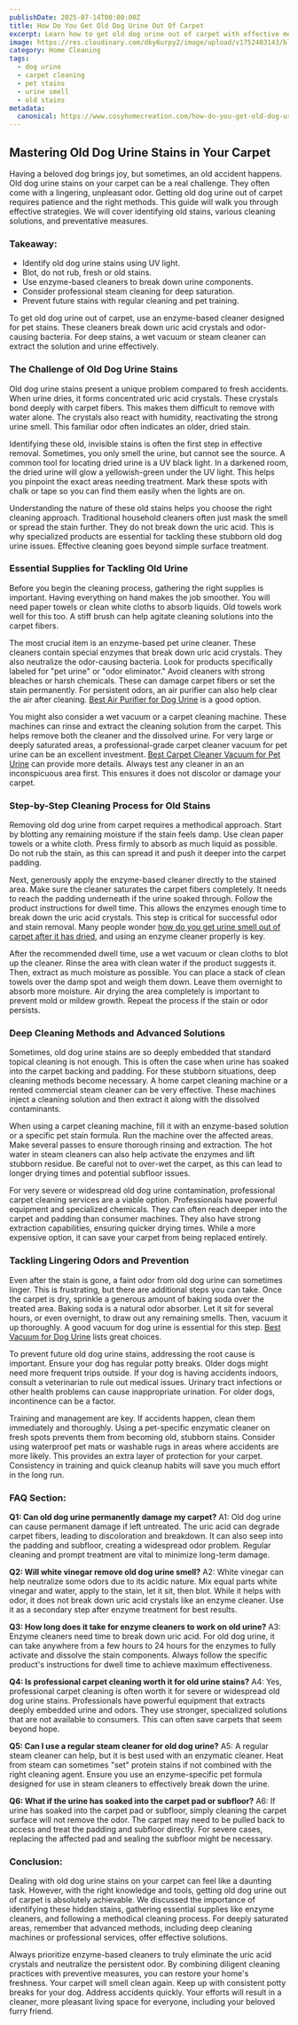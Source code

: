 ```yaml
---
publishDate: 2025-07-14T00:00:00Z
title: How Do You Get Old Dog Urine Out Of Carpet
excerpt: Learn how to get old dog urine out of carpet with effective methods and essential products. Eliminate stubborn stains and lingering odors today.
image: https://res.cloudinary.com/dky6urpy2/image/upload/v1752403143/blog_image_1752403142_ugmze4.webp
category: Home Cleaning
tags:
  - dog urine
  - carpet cleaning
  - pet stains
  - urine smell
  - old stains
metadata:
  canonical: https://www.cosyhomecreation.com/how-do-you-get-old-dog-urine-out-of-carpet
---
```


## Mastering Old Dog Urine Stains in Your Carpet

Having a beloved dog brings joy, but sometimes, an old accident happens. Old dog urine stains on your carpet can be a real challenge. They often come with a lingering, unpleasant odor. Getting old dog urine out of carpet requires patience and the right methods. This guide will walk you through effective strategies. We will cover identifying old stains, various cleaning solutions, and preventative measures.

### Takeaway:
*   Identify old dog urine stains using UV light.
*   Blot, do not rub, fresh or old stains.
*   Use enzyme-based cleaners to break down urine components.
*   Consider professional steam cleaning for deep saturation.
*   Prevent future stains with regular cleaning and pet training.

To get old dog urine out of carpet, use an enzyme-based cleaner designed for pet stains. These cleaners break down uric acid crystals and odor-causing bacteria. For deep stains, a wet vacuum or steam cleaner can extract the solution and urine effectively.

### The Challenge of Old Dog Urine Stains

Old dog urine stains present a unique problem compared to fresh accidents. When urine dries, it forms concentrated uric acid crystals. These crystals bond deeply with carpet fibers. This makes them difficult to remove with water alone. The crystals also react with humidity, reactivating the strong urine smell. This familiar odor often indicates an older, dried stain.

Identifying these old, invisible stains is often the first step in effective removal. Sometimes, you only smell the urine, but cannot see the source. A common tool for locating dried urine is a UV black light. In a darkened room, the dried urine will glow a yellowish-green under the UV light. This helps you pinpoint the exact areas needing treatment. Mark these spots with chalk or tape so you can find them easily when the lights are on.

Understanding the nature of these old stains helps you choose the right cleaning approach. Traditional household cleaners often just mask the smell or spread the stain further. They do not break down the uric acid. This is why specialized products are essential for tackling these stubborn old dog urine issues. Effective cleaning goes beyond simple surface treatment.

### Essential Supplies for Tackling Old Urine

Before you begin the cleaning process, gathering the right supplies is important. Having everything on hand makes the job smoother. You will need paper towels or clean white cloths to absorb liquids. Old towels work well for this too. A stiff brush can help agitate cleaning solutions into the carpet fibers.

The most crucial item is an enzyme-based pet urine cleaner. These cleaners contain special enzymes that break down uric acid crystals. They also neutralize the odor-causing bacteria. Look for products specifically labeled for "pet urine" or "odor eliminator." Avoid cleaners with strong bleaches or harsh chemicals. These can damage carpet fibers or set the stain permanently. For persistent odors, an air purifier can also help clear the air after cleaning. [Best Air Purifier for Dog Urine](https://cosyhomecreation.com/best-air-purifier-for-dog-urine) is a good option.

You might also consider a wet vacuum or a carpet cleaning machine. These machines can rinse and extract the cleaning solution from the carpet. This helps remove both the cleaner and the dissolved urine. For very large or deeply saturated areas, a professional-grade carpet cleaner vacuum for pet urine can be an excellent investment. [Best Carpet Cleaner Vacuum for Pet Urine](https://cosyhomecreation.com/best-carpet-cleaner-vacuum-for-pet-urine) can provide more details. Always test any cleaner in an an inconspicuous area first. This ensures it does not discolor or damage your carpet.

### Step-by-Step Cleaning Process for Old Stains

Removing old dog urine from carpet requires a methodical approach. Start by blotting any remaining moisture if the stain feels damp. Use clean paper towels or a white cloth. Press firmly to absorb as much liquid as possible. Do not rub the stain, as this can spread it and push it deeper into the carpet padding.

Next, generously apply the enzyme-based cleaner directly to the stained area. Make sure the cleaner saturates the carpet fibers completely. It needs to reach the padding underneath if the urine soaked through. Follow the product instructions for dwell time. This allows the enzymes enough time to break down the uric acid crystals. This step is critical for successful odor and stain removal. Many people wonder [how do you get urine smell out of carpet after it has dried](https://cosyhomecreation.com/how-do-you-get-urine-smell-out-of-carpet-after-it-has-dried), and using an enzyme cleaner properly is key.

After the recommended dwell time, use a wet vacuum or clean cloths to blot up the cleaner. Rinse the area with clean water if the product suggests it. Then, extract as much moisture as possible. You can place a stack of clean towels over the damp spot and weigh them down. Leave them overnight to absorb more moisture. Air drying the area completely is important to prevent mold or mildew growth. Repeat the process if the stain or odor persists.

### Deep Cleaning Methods and Advanced Solutions

Sometimes, old dog urine stains are so deeply embedded that standard topical cleaning is not enough. This is often the case when urine has soaked into the carpet backing and padding. For these stubborn situations, deep cleaning methods become necessary. A home carpet cleaning machine or a rented commercial steam cleaner can be very effective. These machines inject a cleaning solution and then extract it along with the dissolved contaminants.

When using a carpet cleaning machine, fill it with an enzyme-based solution or a specific pet stain formula. Run the machine over the affected areas. Make several passes to ensure thorough rinsing and extraction. The hot water in steam cleaners can also help activate the enzymes and lift stubborn residue. Be careful not to over-wet the carpet, as this can lead to longer drying times and potential subfloor issues.

For very severe or widespread old dog urine contamination, professional carpet cleaning services are a viable option. Professionals have powerful equipment and specialized chemicals. They can often reach deeper into the carpet and padding than consumer machines. They also have strong extraction capabilities, ensuring quicker drying times. While a more expensive option, it can save your carpet from being replaced entirely.

### Tackling Lingering Odors and Prevention

Even after the stain is gone, a faint odor from old dog urine can sometimes linger. This is frustrating, but there are additional steps you can take. Once the carpet is dry, sprinkle a generous amount of baking soda over the treated area. Baking soda is a natural odor absorber. Let it sit for several hours, or even overnight, to draw out any remaining smells. Then, vacuum it up thoroughly. A good vacuum for dog urine is essential for this step. [Best Vacuum for Dog Urine](https://cosyhomecreation.com/best-vacuum-for-dog-urine) lists great choices.

To prevent future old dog urine stains, addressing the root cause is important. Ensure your dog has regular potty breaks. Older dogs might need more frequent trips outside. If your dog is having accidents indoors, consult a veterinarian to rule out medical issues. Urinary tract infections or other health problems can cause inappropriate urination. For older dogs, incontinence can be a factor.

Training and management are key. If accidents happen, clean them immediately and thoroughly. Using a pet-specific enzymatic cleaner on fresh spots prevents them from becoming old, stubborn stains. Consider using waterproof pet mats or washable rugs in areas where accidents are more likely. This provides an extra layer of protection for your carpet. Consistency in training and quick cleanup habits will save you much effort in the long run.

### FAQ Section:

**Q1: Can old dog urine permanently damage my carpet?**
A1: Old dog urine can cause permanent damage if left untreated. The uric acid can degrade carpet fibers, leading to discoloration and breakdown. It can also seep into the padding and subfloor, creating a widespread odor problem. Regular cleaning and prompt treatment are vital to minimize long-term damage.

**Q2: Will white vinegar remove old dog urine smell?**
A2: White vinegar can help neutralize some odors due to its acidic nature. Mix equal parts white vinegar and water, apply to the stain, let it sit, then blot. While it helps with odor, it does not break down uric acid crystals like an enzyme cleaner. Use it as a secondary step after enzyme treatment for best results.

**Q3: How long does it take for enzyme cleaners to work on old urine?**
A3: Enzyme cleaners need time to break down uric acid. For old dog urine, it can take anywhere from a few hours to 24 hours for the enzymes to fully activate and dissolve the stain components. Always follow the specific product's instructions for dwell time to achieve maximum effectiveness.

**Q4: Is professional carpet cleaning worth it for old urine stains?**
A4: Yes, professional carpet cleaning is often worth it for severe or widespread old dog urine stains. Professionals have powerful equipment that extracts deeply embedded urine and odors. They use stronger, specialized solutions that are not available to consumers. This can often save carpets that seem beyond hope.

**Q5: Can I use a regular steam cleaner for old dog urine?**
A5: A regular steam cleaner can help, but it is best used with an enzymatic cleaner. Heat from steam can sometimes "set" protein stains if not combined with the right cleaning agent. Ensure you use an enzyme-specific pet formula designed for use in steam cleaners to effectively break down the urine.

**Q6: What if the urine has soaked into the carpet pad or subfloor?**
A6: If urine has soaked into the carpet pad or subfloor, simply cleaning the carpet surface will not remove the odor. The carpet may need to be pulled back to access and treat the padding and subfloor directly. For severe cases, replacing the affected pad and sealing the subfloor might be necessary.

### Conclusion:

Dealing with old dog urine stains on your carpet can feel like a daunting task. However, with the right knowledge and tools, getting old dog urine out of carpet is absolutely achievable. We discussed the importance of identifying these hidden stains, gathering essential supplies like enzyme cleaners, and following a methodical cleaning process. For deeply saturated areas, remember that advanced methods, including deep cleaning machines or professional services, offer effective solutions.

Always prioritize enzyme-based cleaners to truly eliminate the uric acid crystals and neutralize the persistent odor. By combining diligent cleaning practices with preventive measures, you can restore your home's freshness. Your carpet will smell clean again. Keep up with consistent potty breaks for your dog. Address accidents quickly. Your efforts will result in a cleaner, more pleasant living space for everyone, including your beloved furry friend.